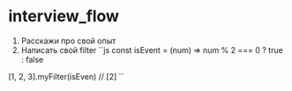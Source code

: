 # interview_flow

1. Расскажи про свой опыт
2. Написать свой filter
``js
const isEvent = (num) => num % 2 === 0 ? true : false 

[1, 2, 3].myFilter(isEven) // [2]
``